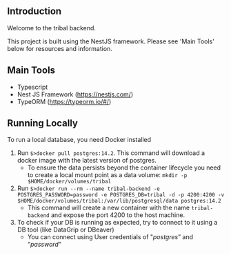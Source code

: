 ## Introduction

Welcome to the tribal backend.

This project is built using the NestJS framework. Please see 'Main Tools' below for resources and information.

## Main Tools

- Typescript
- Nest JS Framework (https://nestjs.com/)
- TypeORM (https://typeorm.io/#/)

## Running Locally

To run a local database, you need Docker installed

1. Run `$>docker pull postgres:14.2`. This command will download a docker image with the latest version of postgres.
   - To ensure the data persists beyond the container lifecycle you need to create a local mount point as a data
     volume: `mkdir -p $HOME/docker/volumes/tribal`
2. Run `$>docker run --rm --name tribal-backend -e POSTGRES_PASSWORD=password -e POSTGRES_DB=tribal -d -p 4200:4200 -v $HOME/docker/volumes/tribal:/var/lib/postgresql/data postgres:14.2`
   - This command will create a new container with the name `tribal-backend` and expose the port 4200 to the host machine.
3. To check if your DB is running as expected, try to connect to it using a DB tool (like DataGrip or DBeaver)
   - You can connect using User credentials of "_postgres_” and “_password_”